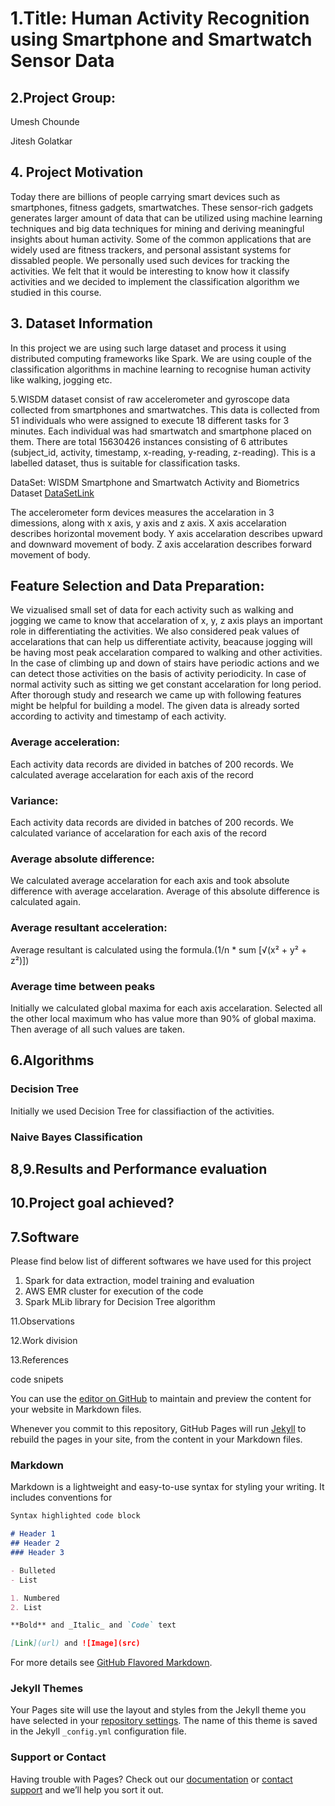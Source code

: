 # 1.Title: Human Activity Recognition using Smartphone and Smartwatch Sensor Data

## 2.Project Group:

Umesh Chounde

Jitesh Golatkar

## 4. Project Motivation

Today there are billions of people carrying smart devices such as smartphones, fitness gadgets, smartwatches. These sensor-rich gadgets generates larger amount of data that can be utilized using machine learning techniques and big data techniques for mining and deriving meaningful insights about human activity. Some of the common applications that are widely used are fitness trackers, and personal assistant systems for dissabled people. We personally used such devices for tracking the activities. We felt that it would be interesting to know how it classify activities and we decided to implement the classification algorithm we studied in this course.

## 3. Dataset Information
In this project we are using such large dataset and process it using distributed computing frameworks like Spark. We are using couple of the classification algorithms in machine learning to recognise human activity like walking, jogging etc.

5.WISDM dataset consist of raw accelerometer and gyroscope data collected from smartphones and smartwatches. This data is collected from 51 individuals who were assigned to execute 18 different tasks for 3 minutes. Each individual was had smartwatch and smartphone placed on them. There are total 15630426 instances consisting of 6 attributes (subject_id, activity, timestamp, x-reading, y-reading, z-reading). This is a labelled dataset, thus is suitable for classification tasks.

DataSet: 
WISDM Smartphone and Smartwatch Activity and Biometrics Dataset
[DataSetLink](http://archive.ics.uci.edu/ml/datasets/WISDM+Smartphone+and+Smartwatch+Activity+and+Biometrics+Dataset+)

The accelerometer form devices measures the accelaration in 3 dimessions, along with x axis, y axis and z axis. 
X axis accelaration describes horizontal movement body. 
Y axis accelaration describes upward and downward movement of body. 
Z axis accelaration describes forward movement of body.

## Feature Selection and Data Preparation:

   We vizualised small set of data for each activity such as walking and jogging we came to know that accelaration of x, y, z axis plays an important role in differentiating the activities. We also considered peak values of accelarations that can help us differentiate activity, beacause jogging will be having most peak accelaration compared to walking and other activities. In the case of climbing up and down of stairs have periodic actions and we can detect those activities on the basis of activity periodicity. In case of normal activity such as sitting we get constant accelaration for long period.  After thorough study and research we came up with following features might be helpful for building a model. The given data is already sorted according to activity and timestamp of each activity.
    
### Average acceleration:

Each activity data records are divided in batches of 200 records. We calculated average accelaration for each axis of the record
   
### Variance:

Each activity data records are divided in batches of 200 records. We calculated variance of accelaration for each axis of the record
   
### Average absolute difference:

We calculated average accelaration for each axis and took absolute difference with average accelaration. Average of this absolute difference is calculated again.
   
### Average resultant acceleration:

Average resultant is calculated using the formula.(1/n * sum [√(x² + y² + z²)])
   
### Average time between peaks 

Initially we calculated global maxima for each axis accelaration. Selected all the other local maximum who has value more than 90% of global maxima. Then average of all such values are taken.


## 6.Algorithms

### Decision Tree

Initially we used Decision Tree for classifiaction of the activities.

### Naive Bayes Classification 

## 8,9.Results and Performance evaluation

## 10.Project goal achieved?

## 7.Software

Please find below list of different softwares we have used for this project
1. Spark for data extraction, model training and evaluation 
2. AWS EMR cluster for execution of the code
3. Spark MLib library for Decision Tree algorithm


11.Observations

12.Work division

13.References

code snipets




You can use the [editor on GitHub](https://github.com/umeshchounde/CloudProjectITCS6190/edit/master/index.md) to maintain and preview the content for your website in Markdown files.

Whenever you commit to this repository, GitHub Pages will run [Jekyll](https://jekyllrb.com/) to rebuild the pages in your site, from the content in your Markdown files.

### Markdown

Markdown is a lightweight and easy-to-use syntax for styling your writing. It includes conventions for

```markdown
Syntax highlighted code block

# Header 1
## Header 2
### Header 3

- Bulleted
- List

1. Numbered
2. List

**Bold** and _Italic_ and `Code` text

[Link](url) and ![Image](src)
```

For more details see [GitHub Flavored Markdown](https://guides.github.com/features/mastering-markdown/).

### Jekyll Themes

Your Pages site will use the layout and styles from the Jekyll theme you have selected in your [repository settings](https://github.com/umeshchounde/CloudProjectITCS6190/settings). The name of this theme is saved in the Jekyll `_config.yml` configuration file.

### Support or Contact

Having trouble with Pages? Check out our [documentation](https://help.github.com/categories/github-pages-basics/) or [contact support](https://github.com/contact) and we’ll help you sort it out.
